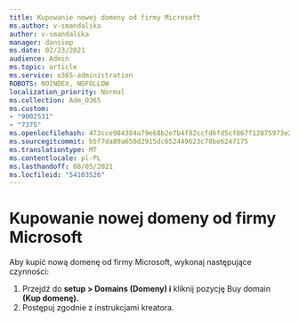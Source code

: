 ```yaml
---
title: Kupowanie nowej domeny od firmy Microsoft
ms.author: v-smandalika
author: v-smandalika
manager: dansimp
ms.date: 02/23/2021
audience: Admin
ms.topic: article
ms.service: o365-administration
ROBOTS: NOINDEX, NOFOLLOW
localization_priority: Normal
ms.collection: Adm_O365
ms.custom:
- "9002531"
- "7375"
ms.openlocfilehash: 473cce984384a79e68b2e7b4f82ccfd6fd5cf867f12875973e2d8e11425824c8
ms.sourcegitcommit: b5f7da89a650d2915dc652449623c78be6247175
ms.translationtype: MT
ms.contentlocale: pl-PL
ms.lasthandoff: 08/05/2021
ms.locfileid: "54103526"
---
```

# <a name="buy-a-new-domain-from-microsoft"></a>Kupowanie nowej domeny od firmy Microsoft

Aby kupić nową domenę od firmy Microsoft, wykonaj następujące czynności:

1. Przejdź do **setup > Domains (Domeny) i** kliknij pozycję Buy domain **(Kup domenę).** 
2. Postępuj zgodnie z instrukcjami kreatora.